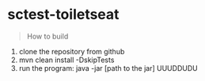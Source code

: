 # sctest-toiletseat

>  How to build

1. clone the repository from github
2. mvn clean install -DskipTests
3. run the program: java -jar [path to the jar]  UUUDDUDU 